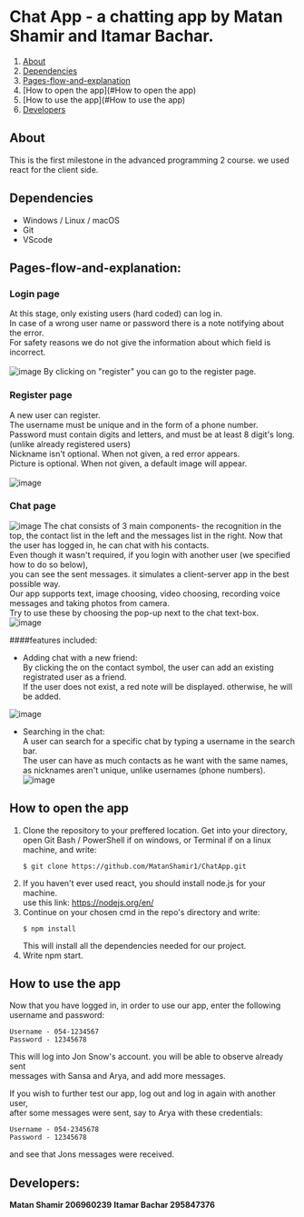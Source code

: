 # Chat App - a chatting app by Matan Shamir and Itamar Bachar.
1. [About](#About)
2. [Dependencies](#dependencies)  
3. [Pages-flow-and-explanation](#Pages-flow-and-explanation)
4. [How to open the app](#How to open the app)
5. [How to use the app](#How to use the app)
6. [Developers](#Developers)


## About
This is the first milestone in the advanced programming 2 course. we used react for the client side.

## Dependencies
* Windows / Linux / macOS
* Git
* VScode

## Pages-flow-and-explanation:
### Login page
At this stage, only existing users (hard coded) can log in.<br />
In case of a wrong user name or password there is a note notifying about the error.<br />
For safety reasons we do not give the information about which field is incorrect.<br />
<br />
![image](https://user-images.githubusercontent.com/74719554/164935361-04d6928e-9c86-4373-a76f-1efa5d161db1.png)
By clicking on "register" you can go to the register page.

### Register page
A new user can register.<br />
The username must be unique and in the form of a phone number. <br />
Password must contain digits and letters, and must be at least 8 digit's long. (unlike already registered users)<br />
Nickname isn't optional. When not given, a red error appears.<br />
Picture is optional. When not given, a default image will appear.<br />
<br />
![image](https://user-images.githubusercontent.com/74719554/164936106-07606545-3bce-43a7-9514-dd453c4206bd.png)

### Chat page
![image](https://user-images.githubusercontent.com/74719554/164934633-fc5999c7-f287-412b-994e-199ae0706820.png)
The chat consists of 3 main components- the recognition in the top, the contact list in the left and the messages list in the right.
Now that the user has logged in, he can chat with his contacts.<br />
Even though it wasn't required, if you login with another user (we specified how to do so below),<br />
you can see the sent messages. it simulates a client-server app in the best possible way. <br />
Our app supports text, image choosing, video choosing, recording voice messages and taking photos from camera.<br />
Try to use these by choosing the pop-up next to the chat text-box.<br />
![image](https://user-images.githubusercontent.com/74719554/164934621-d79e6693-2a7b-46ec-af60-c224af73e58b.png)
<br />

####features included:
- Adding chat with a new friend:<br />
By clicking the on the contact symbol, the user can add an existing registrated user as a friend.<br />
If the user does not exist, a red note will be displayed. otherwise, he will be added. <br />

![image](https://user-images.githubusercontent.com/74719554/164934916-3f840283-150f-4f34-833e-cded38d3c704.png)
<br />


- Searching in the chat:<br />
A user can search for a specific chat by typing a username in the search bar.<br />
The user can have as much contacts as he want with the same names, as nicknames aren't unique, unlike usernames (phone numbers).
![image](https://user-images.githubusercontent.com/74719554/164935231-434a76e1-ea98-4f88-887e-1d37f48ee947.png)

## How to open the app
1. Clone the repository to your preffered location. Get into your directory, <br />
   open Git Bash / PowerShell if on windows, or Terminal if on a linux machine, and write:  
    ```
    $ git clone https://github.com/MatanShamir1/ChatApp.git
    ```
2. If you haven't ever used react, you should install node.js for your machine. <br />
   use this link: https://nodejs.org/en/
3. Continue on your chosen cmd in the repo's directory and write:
    ```
    $ npm install
    ```
   This will install all the dependencies needed for our project.
4. Write npm start.   

## How to use the app
Now that you have logged in, in order to use our app, enter the following username and password:
```
Username - 054-1234567
Password - 12345678
```
This will log into Jon Snow's account. you will be able to observe already sent <br />
messages with Sansa and Arya, and add more messages.

If you wish to further test our app, log out and log in again with another user, <br />
after some messages were sent, say to Arya with these credentials:
```
Username - 054-2345678
Password - 12345678
```
and see that Jons messages were received.

## Developers:
**Matan Shamir 206960239**
**Itamar Bachar 295847376**
